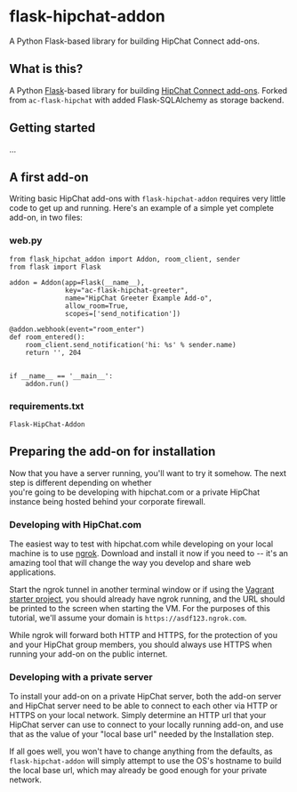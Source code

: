 # flask-hipchat-addon
A Python Flask-based library for building HipChat Connect add-ons.

## What is this?
A Python [Flask](http://flask.pocoo.org/)-based library for building [HipChat Connect add-ons](https://www.hipchat.com/docs/apiv2/addons). 
Forked from `ac-flask-hipchat` with added Flask-SQLAlchemy as storage backend.

## Getting started
...


## A first add-on

Writing basic HipChat add-ons with `flask-hipchat-addon` requires very little code to get up and running.  Here's an 
example of a simple yet complete add-on, in two files:

### web.py

```
from flask_hipchat_addon import Addon, room_client, sender
from flask import Flask 

addon = Addon(app=Flask(__name__),
              key="ac-flask-hipchat-greeter",
              name="HipChat Greeter Example Add-o",
              allow_room=True,
              scopes=['send_notification'])

@addon.webhook(event="room_enter")
def room_entered():
    room_client.send_notification('hi: %s' % sender.name)
    return '', 204


if __name__ == '__main__':
    addon.run()
```

### requirements.txt

```
Flask-HipChat-Addon
```

## Preparing the add-on for installation

Now that you have a server running, you'll want to try it somehow.  The next step is different depending on whether  
you're going to be developing with hipchat.com or a private HipChat instance being hosted behind your corporate firewall.

### Developing with HipChat.com

The easiest way to test with hipchat.com while developing on your local machine is to use [ngrok](https://ngrok.com).
Download and install it now if you need to -- it's an amazing tool that will change the way you develop and share web applications.

Start the ngrok tunnel in another terminal window or if using the [Vagrant starter project](https://bitbucket.org/atlassianlabs/ac-flask-hipchat-vagrant),
you should already have ngrok running, and the URL should be printed to the screen when starting the VM.  For the 
purposes of this tutorial, we'll assume your domain is `https://asdf123.ngrok.com`.

While ngrok will forward both HTTP and HTTPS, for the protection of you and your HipChat group members, you should 
always use HTTPS when running your add-on on the public internet.

### Developing with a private server

To install your add-on on a private HipChat server, both the add-on server and HipChat server need to be able to connect 
to each other via HTTP or HTTPS on your local network.  Simply determine an HTTP url that your HipChat server can use to 
connect to your locally running add-on, and use that as the value of your "local base url" needed by the Installation step.

If all goes well, you won't have to change anything from the defaults, as `flask-hipchat-addon` will simply attempt to 
use the OS's hostname to build the local base url, which may already be good enough for your private network.

